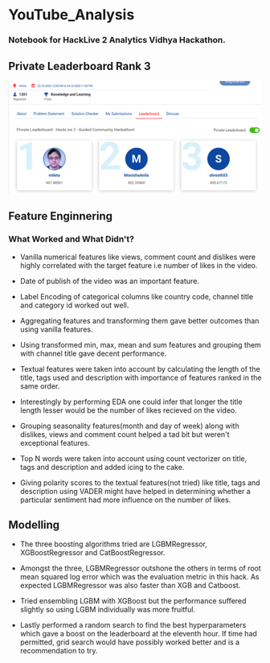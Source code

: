 # YouTube_Analysis

### Notebook for HackLive 2 Analytics Vidhya Hackathon.

## Private Leaderboard Rank 3

![](./Rank3.png)

## Feature Enginnering

### What Worked and What Didn't?

* Vanilla numerical features like views, comment count and dislikes were highly correlated with the target feature i.e number of likes in the video.

* Date of publish of the video was an important feature.

* Label Encoding of categorical columns like country code, channel title and category id worked out well.

* Aggregating features and transforming them gave better outcomes than using vanilla features.

* Using transformed min, max, mean and sum features and grouping them with channel title gave decent performance.


 * Textual features were taken into account by calculating the length of the title, tags used and description with importance of features ranked in the same order.

 * Interestingly by performing EDA one could infer that longer the title length lesser would be the number of likes recieved on the video.

 * Grouping seasonality features(month and day of week) along with dislikes, views and comment count helped a tad bit but weren't exceptional features.

 * Top N words were taken into account using count vectorizer on title, tags and description and added icing to the cake.

* Giving polarity scores to the textual features(not tried) like title, tags and description using VADER might have helped in determining whether a particular sentiment had more influence on the number of likes.

## Modelling

* The three boosting algorithms tried are LGBMRegressor, XGBoostRegressor and CatBoostRegressor.

* Amongst the three, LGBMRegressor outshone the others in terms of root mean squared log error which was the evaluation metric in this hack. As expected LGBMRegressor was also faster than XGB and Catboost.

* Tried ensembling LGBM with XGBoost but the performance suffered slightly so using LGBM individually was more fruitful.

* Lastly performed a random search to find the best hyperparameters which gave a boost on the leaderboard at the eleventh hour. If time had permitted, grid search would have possibly worked better and is a recommendation to try.
